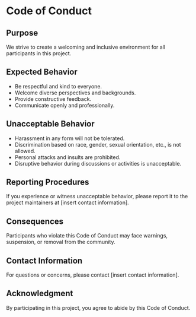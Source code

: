 # Code of Conduct

## Purpose
We strive to create a welcoming and inclusive environment for all participants in this project.

## Expected Behavior
- Be respectful and kind to everyone.
- Welcome diverse perspectives and backgrounds.
- Provide constructive feedback.
- Communicate openly and professionally.

## Unacceptable Behavior
- Harassment in any form will not be tolerated.
- Discrimination based on race, gender, sexual orientation, etc., is not allowed.
- Personal attacks and insults are prohibited.
- Disruptive behavior during discussions or activities is unacceptable.

## Reporting Procedures
If you experience or witness unacceptable behavior, please report it to the project maintainers at [insert contact information].

## Consequences
Participants who violate this Code of Conduct may face warnings, suspension, or removal from the community.

## Contact Information
For questions or concerns, please contact [insert contact information].

## Acknowledgment
By participating in this project, you agree to abide by this Code of Conduct.
